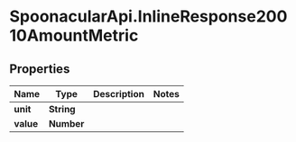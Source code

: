 # SpoonacularApi.InlineResponse20010AmountMetric

## Properties

Name | Type | Description | Notes
------------ | ------------- | ------------- | -------------
**unit** | **String** |  | 
**value** | **Number** |  | 


